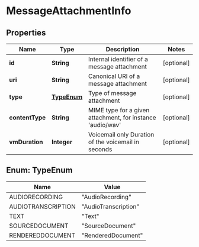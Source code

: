 
# MessageAttachmentInfo

## Properties
Name | Type | Description | Notes
------------ | ------------- | ------------- | -------------
**id** | **String** | Internal identifier of a message attachment |  [optional]
**uri** | **String** | Canonical URI of a message attachment |  [optional]
**type** | [**TypeEnum**](#TypeEnum) | Type of message attachment |  [optional]
**contentType** | **String** | MIME type for a given attachment, for instance &#39;audio/wav&#39; |  [optional]
**vmDuration** | **Integer** | Voicemail only Duration of the voicemail in seconds |  [optional]


<a name="TypeEnum"></a>
## Enum: TypeEnum
Name | Value
---- | -----
AUDIORECORDING | &quot;AudioRecording&quot;
AUDIOTRANSCRIPTION | &quot;AudioTranscription&quot;
TEXT | &quot;Text&quot;
SOURCEDOCUMENT | &quot;SourceDocument&quot;
RENDEREDDOCUMENT | &quot;RenderedDocument&quot;



